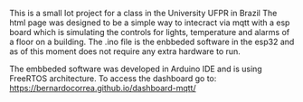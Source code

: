 This is a small Iot project for a class in the University UFPR in Brazil
The html page was designed to be a simple way to intecract via mqtt with a esp board which is simulating the controls for lights, temperature and alarms of a floor on a building.
The .ino file is the enbbeded software in the esp32 and as of this moment does not require any extra hardware to run.

The embbeded software was developed in Arduino IDE and is using FreeRTOS architecture. 
To access the dashboard go to: https://bernardocorrea.github.io/dashboard-mqtt/
